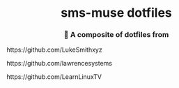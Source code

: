 <h1 align="center"> sms-muse dotfiles</h1>
<h3 align="center"> 🎁 A composite of dotfiles from</h3>

<p aligh="left"> <p id="anchor"> https://github.com/LukeSmithxyz</p>
<p aligh="left"> <p id="anchor"> https://github.com/lawrencesystems</p>
<p aligh="left"> <p id="anchor"> https://github.com/LearnLinuxTV</p>

